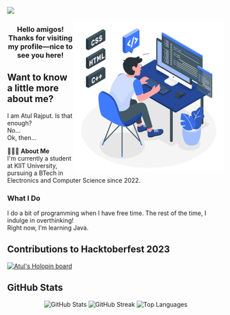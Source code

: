 [![](https://visitcount.itsvg.in/api?id=eatulrajput&label=Profile%20Views&color=1&icon=0&pretty=false)](https://visitcount.itsvg.in)

<img src="https://raw.githubusercontent.com/eatulrajput/eatulrajput/bd881368cfb536f8d2e7ead22a89490b282fa168/programming-animate.svg" min-width="300px" max-width="300px" width="350px" align="right"> 

### <div align="center">Hello amigos! Thanks for visiting my profile—nice to see you here!</div>

## Want to know a little more about me?

I am Atul Rajput. Is that enough?
<br>
No...
<br>
Ok, then...
<br>


👨🏻‍💻 **About Me**  
I'm currently a student at KIIT University, pursuing a BTech in Electronics and Computer Science since 2022.

### What I Do
I do a bit of programming when I have free time. The rest of the time, I indulge in overthinking!  
Right now, I’m learning Java.

## Contributions to Hacktoberfest 2023
[![Atul's Holopin board](https://holopin.me/eatulrajput)](https://holopin.io/@eatulrajput)

## GitHub Stats
<p align="center">
  <img src="https://github-readme-stats.vercel.app/api?username=eatulrajput&show_icons=true&theme=tokyonight" alt="GitHub Stats" />
  <img src="https://github-readme-streak-stats.herokuapp.com/?user=eatulrajput&theme=tokyonight" alt="GitHub Streak" />
  <img src="https://github-readme-stats.vercel.app/api/top-langs/?username=eatulrajput&layout=compact&theme=tokyonight" alt="Top Languages" />
</p>
